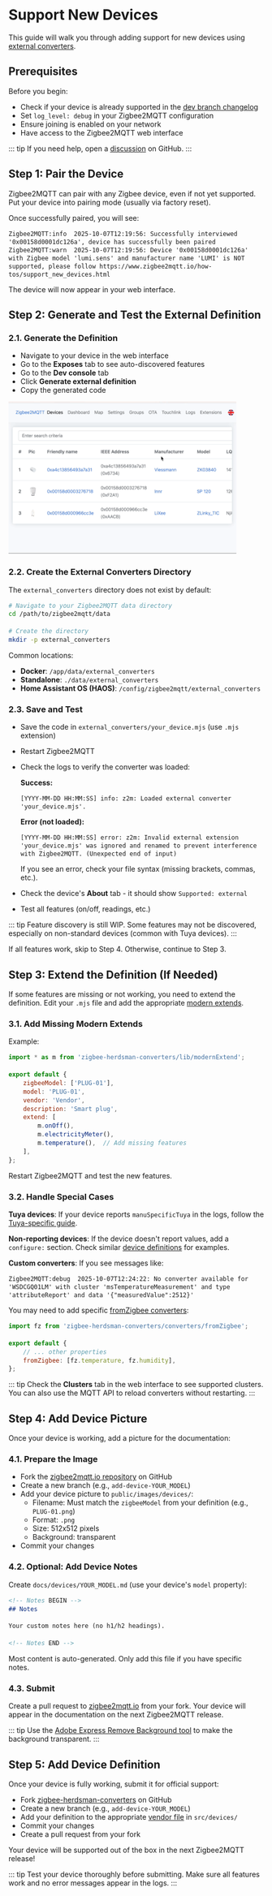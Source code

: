 # Support New Devices

This guide will walk you through adding support for new devices using [external converters](../../advanced/more/external_converters.md).

## Prerequisites

Before you begin:
- Check if your device is already supported in the [dev branch changelog](https://gist.github.com/Koenkk/bfd4c3d1725a2cccacc11d6ba51008ba#new-supported-devices)
- Set `log_level: debug` in your Zigbee2MQTT configuration
- Ensure joining is enabled on your network
- Have access to the Zigbee2MQTT web interface

::: tip
If you need help, open a [discussion](https://github.com/Koenkk/zigbee2mqtt/discussions) on GitHub.
:::

## Step 1: Pair the Device

Zigbee2MQTT can pair with any Zigbee device, even if not yet supported. Put your device into pairing mode (usually via factory reset).

Once successfully paired, you will see:

```
Zigbee2MQTT:info  2025-10-07T12:19:56: Successfully interviewed '0x00158d0001dc126a', device has successfully been paired
Zigbee2MQTT:warn  2025-10-07T12:19:56: Device '0x00158d0001dc126a' with Zigbee model 'lumi.sens' and manufacturer name 'LUMI' is NOT supported, please follow https://www.zigbee2mqtt.io/how-tos/support_new_devices.html
```

The device will now appear in your web interface.

## Step 2: Generate and Test the External Definition

### 2.1. Generate the Definition

* Navigate to your device in the web interface
* Go to the **Exposes** tab to see auto-discovered features
* Go to the **Dev console** tab
* Click **Generate external definition**
* Copy the generated code

<img src="../../images/generate_external_definition.gif" height="300"/>

### 2.2. Create the External Converters Directory

The `external_converters` directory does not exist by default:

```bash
# Navigate to your Zigbee2MQTT data directory
cd /path/to/zigbee2mqtt/data

# Create the directory
mkdir -p external_converters
```

Common locations:
- **Docker**: `/app/data/external_converters`
- **Standalone**: `./data/external_converters`
- **Home Assistant OS (HAOS)**: `/config/zigbee2mqtt/external_converters`

### 2.3. Save and Test

* Save the code in `external_converters/your_device.mjs` (use `.mjs` extension)
* Restart Zigbee2MQTT
* Check the logs to verify the converter was loaded:

  **Success:**
  ```
  [YYYY-MM-DD HH:MM:SS] info: z2m: Loaded external converter 'your_device.mjs'.
  ```

  **Error (not loaded):**
  ```
  [YYYY-MM-DD HH:MM:SS] error: z2m: Invalid external extension 'your_device.mjs' was ignored and renamed to prevent interference with Zigbee2MQTT. (Unexpected end of input)
  ```

  If you see an error, check your file syntax (missing brackets, commas, etc.).

* Check the device's **About** tab - it should show `Supported: external`
* Test all features (on/off, readings, etc.)

::: tip
Feature discovery is still WIP. Some features may not be discovered, especially on non-standard devices (common with Tuya devices).
:::

If all features work, skip to Step 4. Otherwise, continue to Step 3.

## Step 3: Extend the Definition (If Needed)

If some features are missing or not working, you need to extend the definition. Edit your `.mjs` file and add the appropriate [modern extends](../../advanced/more/external_converters.md).

### 3.1. Add Missing Modern Extends

Example:

```js
import * as m from 'zigbee-herdsman-converters/lib/modernExtend';

export default {
    zigbeeModel: ['PLUG-01'],
    model: 'PLUG-01',
    vendor: 'Vendor',
    description: 'Smart plug',
    extend: [
        m.onOff(),
        m.electricityMeter(),
        m.temperature(),  // Add missing features
    ],
};
```

Restart Zigbee2MQTT and test the new features.

### 3.2. Handle Special Cases

**Tuya devices**: If your device reports `manuSpecificTuya` in the logs, follow the [Tuya-specific guide](./02_support_new_tuya_devices.md).

**Non-reporting devices**: If the device doesn't report values, add a `configure:` section. Check similar [device definitions](https://github.com/Koenkk/zigbee-herdsman-converters/blob/master/src/devices) for examples.

**Custom converters**: If you see messages like:

```
Zigbee2MQTT:debug  2025-10-07T12:24:22: No converter available for 'WSDCGQ01LM' with cluster 'msTemperatureMeasurement' and type 'attributeReport' and data '{"measuredValue":2512}'
```

You may need to add specific [fromZigbee converters](https://github.com/Koenkk/zigbee-herdsman-converters/blob/master/src/converters/fromZigbee.ts):

```js
import fz from 'zigbee-herdsman-converters/converters/fromZigbee';

export default {
    // ... other properties
    fromZigbee: [fz.temperature, fz.humidity],
};
```

::: tip
Check the **Clusters** tab in the web interface to see supported clusters. You can also use the MQTT API to reload converters without restarting.
:::

## Step 4: Add Device Picture

Once your device is working, add a picture for the documentation:

### 4.1. Prepare the Image

* Fork the [zigbee2mqtt.io repository](https://github.com/Koenkk/zigbee2mqtt.io) on GitHub
* Create a new branch (e.g., `add-device-YOUR_MODEL`)
* Add your device picture to `public/images/devices/`:
  * Filename: Must match the `zigbeeModel` from your definition (e.g., `PLUG-01.png`)
  * Format: `.png`
  * Size: 512x512 pixels
  * Background: transparent
* Commit your changes

### 4.2. Optional: Add Device Notes

Create `docs/devices/YOUR_MODEL.md` (use your device's `model` property):

```markdown
<!-- Notes BEGIN -->
## Notes

Your custom notes here (no h1/h2 headings).

<!-- Notes END -->
```

Most content is auto-generated. Only add this file if you have specific notes.

### 4.3. Submit

Create a pull request to [zigbee2mqtt.io](https://github.com/Koenkk/zigbee2mqtt.io) from your fork. Your device will appear in the documentation on the next Zigbee2MQTT release.

::: tip
Use the [Adobe Express Remove Background tool](https://new.express.adobe.com/tools/remove-background) to make the background transparent.
:::

## Step 5: Add Device Definition

Once your device is fully working, submit it for official support:

* Fork [zigbee-herdsman-converters](https://github.com/Koenkk/zigbee-herdsman-converters) on GitHub
* Create a new branch (e.g., `add-device-YOUR_MODEL`)
* Add your definition to the appropriate [vendor file](https://github.com/Koenkk/zigbee-herdsman-converters/tree/master/src/devices) in `src/devices/`
* Commit your changes
* Create a pull request from your fork

Your device will be supported out of the box in the next Zigbee2MQTT release!

::: tip
Test your device thoroughly before submitting. Make sure all features work and no error messages appear in the logs.
:::
